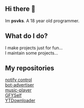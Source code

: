 ## Hi there 👋

Im **psvks**. A 18 year old programmer.

## What do I do?

I make projects just for fun...   
I maintain some projects...

## My repositories

[notify control](https://github.com/Obstronomic/NotifyControl)  
[bot-advertiser](https://github.com/psvks/bot-advertiser)  
[music-player](https://github.com/psvks/musplayer)  
[GFYSelf](https://github.com/psvks/gfyself)  
[YTDownloader](https://github.com/psvks/youtubedownloader)  
